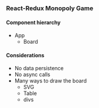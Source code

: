 ### React-Redux Monopoly Game

#### Component hierarchy
* App
  * Board

#### Considerations
* No data persistence
* No async calls
* Many ways to draw the board
  * SVG
  * Table
  * divs